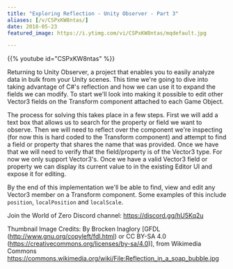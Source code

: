 ```yaml
---
title: "Exploring Reflection - Unity Observer - Part 3"
aliases: [/v/CSPxKW8ntas/]
date: 2018-05-23
featured_image: https://i.ytimg.com/vi/CSPxKW8ntas/mqdefault.jpg

---
```


{{% youtube id="CSPxKW8ntas" %}}

Returning to Unity Observer, a project that enables you to easily analyze data in bulk from your Unity scenes. This time we're going to dive into taking advantage of C#'s reflection and how we can use it to expand the fields we can modify. To start we'll look into making it possible to edit other Vector3 fields on the Transform component attached to each Game Object.

The process for solving this takes place in a few steps. First we will add a text box that allows us to search for the property or field we want to observe. Then we will need to reflect over the component we're inspecting (for now this is hard coded to the Transform component) and attempt to find a field or property that shares the name that was provided. Once we have that we will need to verify that the field/property is of the Vector3 type. For now we only support Vector3's. Once we have a valid Vector3 field or property we can display its current value to in the existing Editor UI and expose it for editing.

By the end of this implementation we'll be able to find, view and edit any Vector3 member on a Transform component. Some examples of this include `position`, `localPosition` and `localScale`.

Join the World of Zero Discord channel: https://discord.gg/hU5Kq2u

Thumbnail Image Credits:
By Brocken Inaglory [GFDL (http://www.gnu.org/copyleft/fdl.html) or CC BY-SA 4.0 (https://creativecommons.org/licenses/by-sa/4.0)], from Wikimedia Commons
https://commons.wikimedia.org/wiki/File:Reflection_in_a_soap_bubble.jpg